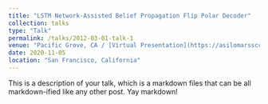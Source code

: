 ```yaml
---
title: "LSTM Network-Assisted Belief Propagation Flip Polar Decoder"
collection: talks
type: "Talk"
permalink: /talks/2012-03-01-talk-1
venue: "Pacific Grove, CA / [Virtual Presentation](https://asilomarsscconf-virtual.org/presentation/paper/lstm-networkassisted-belief-propagation-flip-polar-decoder)"
date: 2020-11-05
location: "San Francisco, California"
---
```


This is a description of your talk, which is a markdown files that can be all markdown-ified like any other post. Yay markdown!
